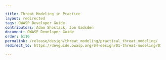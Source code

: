 ```yaml
---

title: Threat Modeling in Practice
layout: redirected
tags: OWASP Developer Guide
contributors: Adam Shostack, Jon Gadsden
document: OWASP Developer Guide
order: 6110
permalink: /release/design/threat_modeling/practical_threat_modeling/
redirect_to: https://devguide.owasp.org/04-design/01-threat-modeling/01-threat-modeling/

---
```

